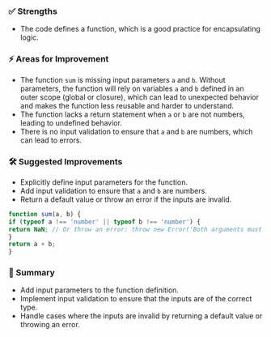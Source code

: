 ### ✅ Strengths
- The code defines a function, which is a good practice for encapsulating logic.

### ⚡ Areas for Improvement
- The function `sum` is missing input parameters `a` and `b`. Without parameters, the function will rely on variables
`a` and `b` defined in an outer scope (global or closure), which can lead to unexpected behavior and makes the function
less reusable and harder to understand.
- The function lacks a return statement when `a` or `b` are not numbers, leading to undefined behavior.
- There is no input validation to ensure that `a` and `b` are numbers, which can lead to errors.

### 🛠 Suggested Improvements
- Explicitly define input parameters for the function.
- Add input validation to ensure that `a` and `b` are numbers.
- Return a default value or throw an error if the inputs are invalid.

```javascript
function sum(a, b) {
if (typeof a !== 'number' || typeof b !== 'number') {
return NaN; // Or throw an error: throw new Error('Both arguments must be numbers');
}
return a + b;
}
```

### 📌 Summary
- Add input parameters to the function definition.
- Implement input validation to ensure that the inputs are of the correct type.
- Handle cases where the inputs are invalid by returning a default value or throwing an error.